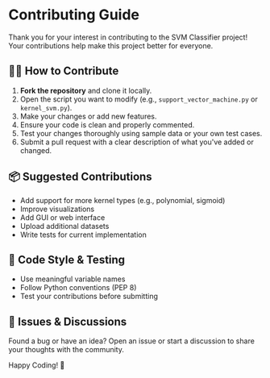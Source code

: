 # Contributing Guide

Thank you for your interest in contributing to the SVM Classifier project! Your contributions help make this project better for everyone.

## 🧑‍💻 How to Contribute

1. **Fork the repository** and clone it locally.
2. Open the script you want to modify (e.g., `support_vector_machine.py` or `kernel_svm.py`).
3. Make your changes or add new features.
4. Ensure your code is clean and properly commented.
5. Test your changes thoroughly using sample data or your own test cases.
6. Submit a pull request with a clear description of what you've added or changed.

## 📦 Suggested Contributions

- Add support for more kernel types (e.g., polynomial, sigmoid)
- Improve visualizations
- Add GUI or web interface
- Upload additional datasets
- Write tests for current implementation

## 🧪 Code Style & Testing

- Use meaningful variable names
- Follow Python conventions (PEP 8)
- Test your contributions before submitting

## 🤖 Issues & Discussions

Found a bug or have an idea? Open an issue or start a discussion to share your thoughts with the community.

Happy Coding! 🚀
